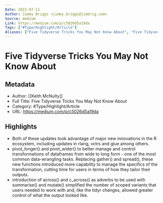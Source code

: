 ```yaml
---
Date: 2022-07-11
Author: Jimmy Briggs <jimmy.briggs@jimbrig.com>
Source: medium
Link: https://medium.com/p/c5026d5a19da
Tags: ["#Type/Highlight/Article"]
Aliases: ["Five Tidyverse Tricks You May Not Know About", "Five Tidyverse Tricks You May Not Know About"]
---
```

# Five Tidyverse Tricks You May Not Know About

## Metadata
- Author: [[Keith McNulty]]
- Full Title: Five Tidyverse Tricks You May Not Know About
- Category: #Type/Highlight/Article
- URL: https://medium.com/p/c5026d5a19da

## Highlights
- Both of these updates took advantage of major new innovations in the R ecosystem, including updates in rlang, vctrs and glue among others.
- pivot_longer() and pivot_wider() to better manage and control transformations of dataframes from wide to long form - one of the most common data-wrangling tasks. Replacing gather() and spread(), these new functions introduced more capability to manage the specifics of the transformation, cutting time for users in terms of how they tailor their outputs.
- introduction of across() and c_across() as adverbs to be used with summarise() and mutate() simplified the number of scoped variants that users needed to work with and, like the tidyr changes, allowed greater control of what the output looked like.
